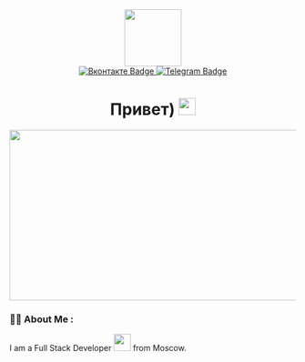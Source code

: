 <div id="header" align="center">
<img src="https://media.giphy.com/media/j2S5c02Qgj2VqzoY9P/giphy.gif" width="100">
</div>

<div id="badges" align = "center">
<a href=" vk.com/alex_ataman_83">
<img src="https://shields.io./badge/VK-Вконтакте-blue" alt="Вконтакте Badge"/>
</a>
<a href="https://t.me/Alex_Ataman_83">
<img src="https://shields.io./badge/Tg-Telegram-blue" alt="Telegram Badge"/>
</a>
</div>


<div id="viewprof" align="center">
<img src="https://komarev.com/ghpvc/?username=AntonAtamanAlex&style=flat-square&color=blue" alt=""/>
</div>

<div id="heythere"align="center">
<h1>
Привет)
<img src="https://media.giphy.com/media/hvRJCLFzcasrR4ia7z/giphy.gif" width="30px">
</h1>
</div>

<div align="center">
<img src="https://media.giphy.com/media/vrxxqQbyRxYi6scCjT/giphy.gif"
width="600" height="300&">
</div>


### :man_technologist: About Me :

I am a Full Stack Developer <img src="https://media.giphy.com/media/WUlplcMpOCEmTGBtBW/giphy.gif"
width="30"> from Moscow.
